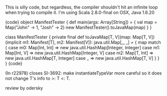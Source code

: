 This is silly code, but regardless, the compiler shouldn't hit an infinite loop when trying to compile it. I'm using Scala 2.8.0-final on OSX, Java 1.6.20

{code}
object ManifestTester {
  def main(args: Array[String]) = {
    val map = Map("John" -> 1, "Josh" -> 2)
    new ManifestTester().toJavaMap(map)
  }
}

class ManifestTester {
  private final def toJavaMap[T, V](map: Map[T, V])(implicit m1: Manifest[T], m2: Manifest[V]): java.util.Map[_, _] = {
    map match {
      case m0: Map[Int, Int] => new java.util.HashMap[Integer, Integer]
      case m1: Map[Int, V] => new java.util.HashMap[Integer, V]
      case m2: Map[T, Int] => new java.util.HashMap[T, Integer]
      case _ => new java.util.HashMap[T, V]
    }
  }
}
{code}


(In r22978) closes SI-3692: make instantiateTypeVar more careful so it does not change T's info to >: T <: T.

review by odersky
